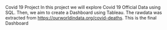 Covid 19 Project
In this project we will explore Covid 19 Official Data using SQL. Then, we aim to create a Dashboard using Tableau.
The rawdata was extracted from https://ourworldindata.org/covid-deaths.
This is the final Dashboard
